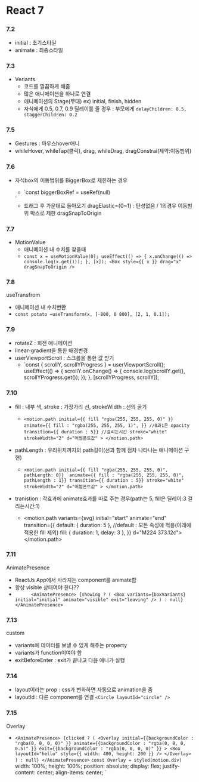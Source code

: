 # React 7

### 7.2
- initial : 초기스타일
- animate : 최종스타일

### 7.3
- Veriants
  - 코드를 깔끔하게 해줌
  - 많은 애니메이션을 하나로 연결
  - 애니메이션의 Stage(무대) ex) initial, finish, hidden
  - 자식에게 0.5, 0.7, 0.9 딜레이를 줄 경우 : 부모에게 `delayChildren: 0.5, staggerChildren: 0.2`

### 7.5
  - Gestures : 마우스hover애니
  - whileHover, whileTap(클릭), drag, whileDrag, dragConstrai(제약:이동범위)

### 7.6
  - 자식box의 이동범위를 BiggerBox로 제한하는 경우
    - `const biggerBoxRef = useRef<HTMLDivElement>(null)
    <BiggerBox ref={biggerBoxRef}>
    <Box />
    </BiggerBox>`
     
    - 드래그 후 가운데로 돌아오기
      dragElastic={0~1} : 탄성없음 / 1의경우 이동범위 박스로 제한
      dragSnapToOrigin

### 7.7
- MotionValue 
  - 애니메이션 내 수치를 찾을때
  - `const x = useMotionValue(0);
  useEffect(() => { x.onChange(() => console.log(x.get())); }, [x]);
  <Box style={{ x }} drag="x" dragSnapToOrigin />`

### 7.8
useTransfrom
  - 애니메이션 내 수치변환
  - `const potato =useTransform(x, [-800, 0 800], [2, 1, 0.1]);`

### 7.9
- rotateZ : 회전 애니메이션
- linear-gradient을 통한 배경변경
- userViewportScroll : 스크롤을 통한 값 받기
  - `const { scrollY, scrollYProgress } = userViewportScroll();
  useEffect(() => { scrollY.onChange() => { console.log(scrollY.get(), scrollYProgress.get()); });
  }, [scrollYProgress, scrollY]);

### 7.10
  - fill : 내부 색, stroke : 가장가리 선, strokeWidth : 선의 굵기
    - `<motion.path
    initial={{ fill "rgba(255, 255, 255, 0)" }} 
    animate={{ fill : "rgba(255, 255, 255, 1)", }} //0과1은 opacity
    transition={{ duration : 5}} //걸리는시간
    stroke="white"
    strokeWidth="2"
    d="어썸폰트값" >
  </motion.path>`

  - pathLength : 우리위치까지의 path길이(선과 함께 점차 나타나는 애니메이션 구현)
    - `<motion.path
    initial={{ fill "rgba(255, 255, 255, 0)", pathLength: 0}} 
    animate={{ fill : "rgba(255, 255, 255, 0)", pathLength : 1}}
    transition={{ duration : 5}}
    stroke="white"
    strokeWidth="2"
    d="어썸폰트값" >
  </motion.path>`

  - tranistion : 각효과에 animate효과를 따로 주는 경우(path는 5, fill은 딜레이:3 걸리는시간:1)
    - <motion.path
    variants={svg}
    initial="start"
    animate="end"
    transition={{
     default: { duration: 5 }, //default : 모든 속성에 적용(아래에 적용한 fill 제외)
     fill: { duration: 1, delay: 3 },
    }}
    d="M224 373.12c">
</motion.path>

### 7.11
AnimatePresence
  - ReactJs App에서 사라지는 component를 animate함
  - 항상 visible 상태여야 한다??
  - `      <AnimatePresence>
        {showing ? (
          <Box
            variants={boxVariants}
            initial="initial"
            animate="visible"
            exit="leaving"
          /> ) : null}
      </AnimatePresence>`

### 7.13
custom
  - variants에 데이터를 보낼 수 있게 해주는 property
  - variants가 function이여야 함
  - exitBeforeEnter : exit가 끝나고 다음 애니가 실행

### 7.14
- layout이라는 prop : css가 변화하면 자동으로 animation을 줌
- layoutId : 다른 component를 연결 `<Circle layoutId="circle" />`

### 7.15
Overlay
- `<AnimatePresence>
        {clicked ? (
          <Overlay
            initial={{backgroundColor : "rgba(0, 0, 0, 0)" }}
            animate={{backgroundColor : "rgba(0, 0, 0, 0.5)" }}
            exit={{backgroundColor : "rgba(0, 0, 0, 0)" }}
          >
            <Box layoutId="hello" style={{ width: 400, height: 200 }} />
          </Overlay>
        ) : null}
      </AnimatePresence>`
    `const Overlay = styled(motion.div)`
      width: 100%;
      height: 100%;
      position: absolute;
      display: flex;
      justify-content: center;
      align-items: center;
    `
